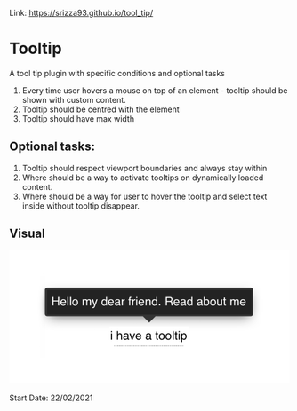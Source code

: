 
Link: https://srizza93.github.io/tool_tip/

# Tooltip
A tool tip plugin with specific conditions and optional tasks

1. Every time user hovers a mouse on top of an element - tooltip should be shown with custom content.
2. Tooltip should be centred with the element
3. Tooltip should have max width

## Optional tasks:
1. Tooltip should respect viewport boundaries and always stay within
2. Where should be a way to activate tooltips on dynamically loaded content.
3. Where should be a way for user to hover the tooltip and select text inside without tooltip disappear. 

## Visual

![Image of Tooltip](tooltip.png)


Start Date: 22/02/2021
